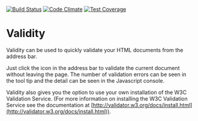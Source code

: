 [![Build Status](https://travis-ci.org/renyard/validity.svg?branch=develop)](https://travis-ci.org/renyard/validity)
[![Code Climate](https://codeclimate.com/github/renyard/validity/badges/gpa.svg)](https://codeclimate.com/github/renyard/validity)
[![Test Coverage](https://codeclimate.com/github/renyard/validity/badges/coverage.svg)](https://codeclimate.com/github/renyard/validity/coverage)

# Validity


Validity can be used to quickly validate your HTML documents from the address bar.

Just click the icon in the address bar to validate the current document without leaving the page.  The number of validation errors can be seen in the tool tip and the detail can be seen in the Javascript console.

Validity also gives you the option to use your own installation of the W3C Validation Service.  (For more information on installing the W3C Validation Service see the documentation at [http://validator.w3.org/docs/install.html](http://validator.w3.org/docs/install.html)).
